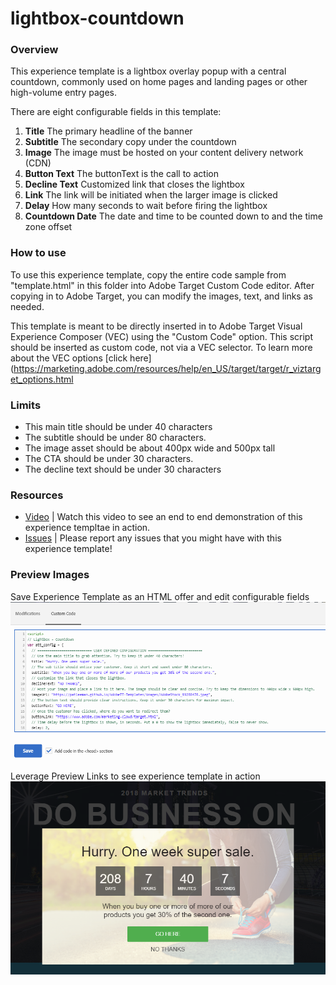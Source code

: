 # lightbox-countdown

### Overview
This experience template is a lightbox overlay popup with a central countdown, commonly used on home pages and landing pages or other high-volume entry pages. 

There are eight configurable fields in this template:
1. **Title** The primary headline of the banner
1. **Subtitle** The secondary copy under the countdown
1. **Image** The image must be hosted on your content delivery network (CDN)
1. **Button Text** The buttonText is the call to action
1. **Decline Text** Customized link that closes the lightbox
1. **Link**  The link will be initiated when the larger image is clicked
1. **Delay** How many seconds to wait before firing the lightbox
1. **Countdown Date** The date and time to be counted down to and the time zone offset


### How to use
To use this experience template, copy the entire code sample from "template.html" in this folder into Adobe Target Custom Code editor. After copying in to Adobe Target, you can modify the images, text, and links as needed.

This template is meant to be directly inserted in to Adobe Target Visual Experience Composer (VEC) using the "Custom Code" option. This script should be inserted as custom code, not via a VEC selector. To learn more about the VEC options [click here](https://marketing.adobe.com/resources/help/en_US/target/target/r_viztarget_options.html


### Limits
* This  main title should be under 40 characters
* The subtitle should be under 80 characters.
* The image asset should be about 400px wide and 500px tall
* The CTA should be under 30 characters.
* The decline text should be under 30 characters

### Resources
* [Video](TBD) | Watch this video to see an end to end demonstration of this experience templtae in action. 
* [Issues](https://github.com/Adobe-Marketing-Cloud/target-experience-templates/issues) | Please report any issues that you might have with this experience template! 

### Preview Images
Save Experience Template as an HTML offer and edit configurable fields
![Screenshot 1](https://raw.githubusercontent.com/Adobe-Marketing-Cloud/target-experience-templates/master/lightbox-countdown/ext05a.png)


Leverage Preview Links to see experience template in action
![Screenshot 2](https://raw.githubusercontent.com/Adobe-Marketing-Cloud/target-experience-templates/master/lightbox-countdown/ext05b.png)

